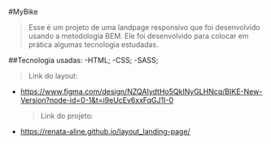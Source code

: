 #MyBike

> Esse é um projeto de uma landpage responsivo que foi desenvolvido usando a metodologia BEM.
> Ele foi desenvolvido para colocar em prática algumas tecnologia estudadas.
>
##Tecnologia usadas:
-HTML;
-CSS;
-SASS;

>  Link do layout:
- https://www.figma.com/design/NZQAIydtHo5QkINyGLHNcq/BIKE-New-Version?node-id=0-1&t=i9eUcEv6xxFqGJ1I-0
  > Link do projeto:
- https://renata-aline.github.io/layout_landing-page/

